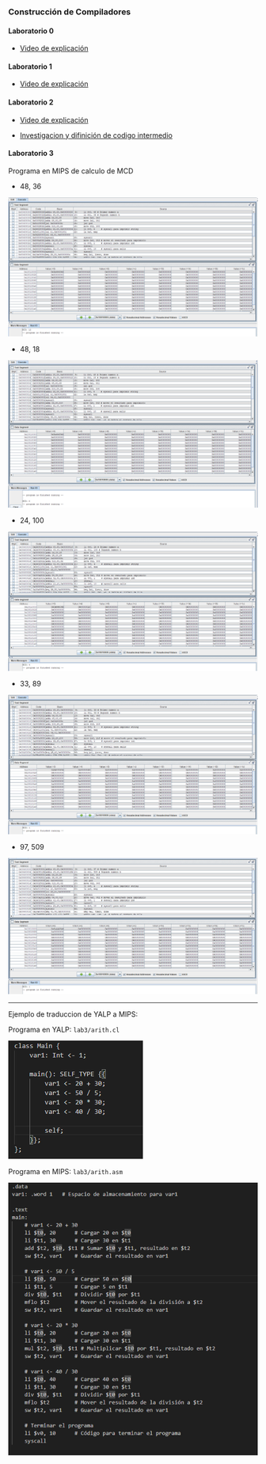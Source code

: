 ### Construcción de Compiladores

#### **Laboratorio 0**

- [Video de explicación](https://youtu.be/vnLMFG-QiQk)

#### **Laboratorio 1**

- [Video de explicación](https://youtu.be/OEQvOG-NewY)


#### **Laboratorio 2**

- [Video de explicación](https://youtu.be/1wkuiAxDFjk)

- [Investigacion y difinición de codigo intermedio](https://docs.google.com/document/d/1pcyQso0hoGjr-33zkcPG7y7w7w-ntv6ii_VmwXkmjrk/edit?usp=sharing)



#### **Laboratorio 3**

Programa en MIPS de calculo de MCD

- 48, 36

![Ejemplo 1](https://github.com/Andrei-Portales/compilador-2/blob/main/lab3/evidencias/ej_48_36.png?raw=true)

- 48, 18

![Ejemplo 2](https://github.com/Andrei-Portales/compilador-2/blob/main/lab3/evidencias/ej_48_18.png?raw=true)

- 24, 100

![Ejemplo 3](https://github.com/Andrei-Portales/compilador-2/blob/main/lab3/evidencias/ej_24_100.png?raw=true)

- 33, 89

![Ejemplo 4](https://github.com/Andrei-Portales/compilador-2/blob/main/lab3/evidencias/ej_33_89.png?raw=true)

- 97, 509

![Ejemplo 5](https://github.com/Andrei-Portales/compilador-2/blob/main/lab3/evidencias/ej_97_509.png?raw=true)


--------------------------------------------

Ejemplo de traduccion de YALP a MIPS:

Programa en YALP: `lab3/arith.cl`

![Yalp](https://github.com/Andrei-Portales/compilador-2/blob/main/lab3/evidencias/yalp.png?raw=true)

Programa en MIPS: `lab3/arith.asm`

![Mips](https://github.com/Andrei-Portales/compilador-2/blob/main/lab3/evidencias/mips.png?raw=true)
